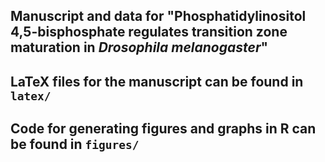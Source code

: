 ## Manuscript and data for "Phosphatidylinositol 4,5-bisphosphate regulates transition zone maturation in *Drosophila melanogaster*"

## LaTeX files for the manuscript can be found in ```latex/```
## Code for generating figures and graphs in R can be found in ```figures/```
